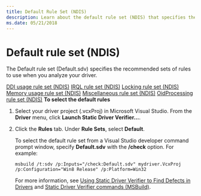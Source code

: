 ```yaml
---
title: Default Rule Set (NDIS)
description: Learn about the default rule set (NDIS) that specifies the recommended sets of rules to use when you analyze your driver.
ms.date: 05/21/2018
---
```


# Default rule set (NDIS)


The Default rule set (Default.sdv) specifies the recommended sets of rules to use when you analyze your driver.

[DDI usage rule set (NDIS)](ddi-usage-rule-set--ndis-.md)
[IRQL rule set (NDIS)](irql-rule-set--ndis-.md)
[Locking rule set (NDIS)](locking-rule-set--ndis-.md)
[Memory usage rule set (NDIS)](memory-usage-rule-set--ndis-.md)
[Miscellaneous rule set (NDIS)](miscellaneous-rule-set--ndis-.md)
[OidProcessing rule set (NDIS)](oidprocessing-rule-set--ndis-.md)
**To select the default rules**

1.  Select your driver project (.vcxProj) in Microsoft Visual Studio. From the **Driver** menu, click **Launch Static Driver Verifier…**.

2.  Click the **Rules** tab. Under **Rule Sets**, select **Default**.

    To select the default rule set from a Visual Studio developer command prompt window, specify **Default.sdv** with the **/check** option. For example:

    ```
    msbuild /t:sdv /p:Inputs="/check:Default.sdv" mydriver.VcxProj /p:Configuration="Win8 Release" /p:Platform=Win32
    ```

    For more information, see [Using Static Driver Verifier to Find Defects in Drivers](./using-static-driver-verifier-to-find-defects-in-drivers.md) and [Static Driver Verifier commands (MSBuild)](./-static-driver-verifier-commands--msbuild-.md).

 

